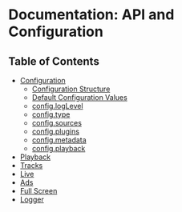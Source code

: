 
Documentation: API and Configuration
==================
## Table of Contents
- [Configuration](configuration.md)
  - [Configuration Structure](configuration.md#configuration-structure)
  - [Default Configuration Values](configuration.md#default-configuration-values)
  - [config.logLevel](configuration.md#config.loglevel)
  - [config.type](configuration.md#config.type)
  - [config.sources](configuration.md#config.sources)
  - [config.plugins](configuration.md#config.plugins)
  - [config.metadata](configuration.md#config.metadata)
  - [config.playback](configuration.md#config.playback)
- [Playback]()
- [Tracks]()
- [Live]()
- [Ads]()
- [Full Screen]()
- [Logger]()
